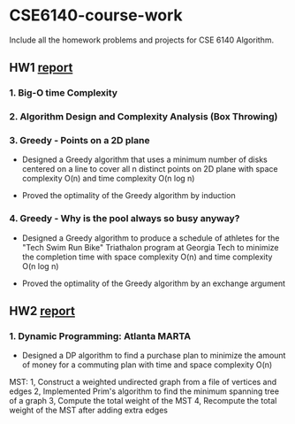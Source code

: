 # CSE6140-course-work
Include all the homework problems and projects for CSE 6140 Algorithm. 

## HW1 [report](https://github.com/sliao7/CSE6140-Algorithm-course-work/blob/master/HW1/report.pdf)
### 1. Big-O time Complexity
### 2. Algorithm Design and Complexity Analysis (Box Throwing)
### 3. Greedy - Points on a 2D plane

* Designed a Greedy algorithm that uses a minimum number of disks centered on a line to cover all n distinct points on 2D plane with space complexity O(n) and time complexity O(n log n)

* Proved the optimality of the Greedy algorithm by induction

### 4. Greedy - Why is the pool always so busy anyway?

* Designed a Greedy algorithm to produce a schedule of athletes for the "Tech Swim Run Bike" Triathalon program at Georgia Tech to minimize the completion time with space complexity O(n) and time complexity O(n log n)

* Proved the optimality of the Greedy algorithm by an exchange argument

## HW2 [report](https://github.com/sliao7/CSE6140-Algorithm-course-work/blob/master/HW2/report.pdf)
### 1. Dynamic Programming: Atlanta MARTA
* Designed a DP algorithm to find a purchase plan to minimize the amount of money for a commuting plan with time and space complexity O(n)


MST: 
1, Construct a weighted undirected graph from a file of vertices and edges
2, Implemented Prim's algorithm to find the minimum spanning tree of a graph
3, Compute the total weight of the MST
4, Recompute the total weight of the MST after adding extra edges
